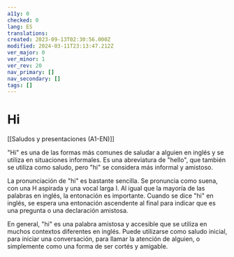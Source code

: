 ```yaml
---
a11y: 0
checked: 0
lang: ES
translations: 
created: 2023-09-13T02:30:56.000Z
modified: 2024-03-11T23:13:47.212Z
ver_major: 0
ver_minor: 1
ver_rev: 20
nav_primary: []
nav_secondary: []
tags: []
---
```

# Hi

[[Saludos y presentaciones (A1-EN)]]

"Hi" es una de las formas más comunes de saludar a alguien en inglés y se utiliza en situaciones informales. Es una abreviatura de "hello", que también se utiliza como saludo, pero "hi" se considera más informal y amistoso.

La pronunciación de "hi" es bastante sencilla. Se pronuncia como suena, con una H aspirada y una vocal larga I. Al igual que la mayoría de las palabras en inglés, la entonación es importante. Cuando se dice "hi" en inglés, se espera una entonación ascendente al final para indicar que es una pregunta o una declaración amistosa.

En general, "hi" es una palabra amistosa y accesible que se utiliza en muchos contextos diferentes en inglés. Puede utilizarse como saludo inicial, para iniciar una conversación, para llamar la atención de alguien, o simplemente como una forma de ser cortés y amigable.